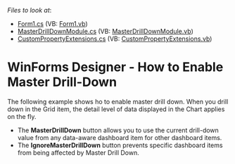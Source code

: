 *Files to look at*:

* [Form1.cs](./CS/WindowsFormsApp3/Form1.cs) (VB: [Form1.vb](./VB/WindowsFormsApp3/Form1.vb))
* [MasterDrillDownModule.cs](./CS/WindowsFormsApp3/MasterDrillDownModule.cs) (VB: [MasterDrillDownModule.vb](./VB/WindowsFormsApp3/MasterDrillDownModule.vb))
* [CustomPropertyExtensions.cs](./CS/WindowsFormsApp3/CustomPropertyExtensions.cs) (VB: [CustomPropertyExtensions.vb](./VB/WindowsFormsApp3/CustomPropertyExtensions.vb))

# WinForms Designer - How to Enable Master Drill-Down

The following example shows ho to enable master drill down. When you drill down in the Grid item, the detail level of data displayed in the Chart applies on the fly.

- The **MasterDrillDown** button allows you to use the current drill-down value from any data-aware dashboard item for other dashboard items.
- The **IgnoreMasterDrillDown** button prevents specific dashboard items from being affected by Master Drill Down.